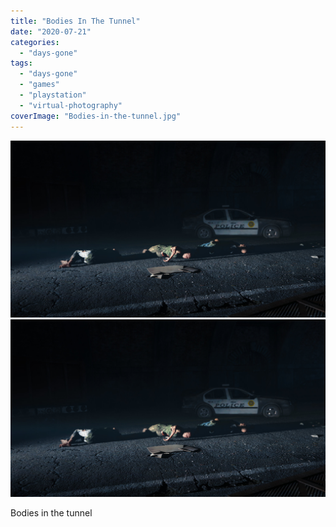 ```yaml
---
title: "Bodies In The Tunnel"
date: "2020-07-21"
categories: 
  - "days-gone"
tags: 
  - "days-gone"
  - "games"
  - "playstation"
  - "virtual-photography"
coverImage: "Bodies-in-the-tunnel.jpg"
---
```


[![](images/Bodies-in-the-tunnel.jpg)](images/Bodies-in-the-tunnel.jpg)
[![](images/Bodies-in-the-tunnel.jpg)](images/Bodies-in-the-tunnel.jpg)

Bodies in the tunnel
